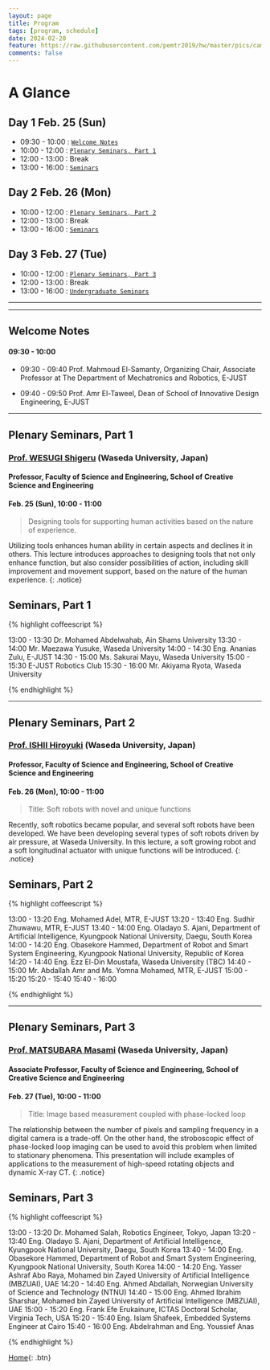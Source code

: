 ```yaml
---
layout: page
title: Program
tags: [program, schedule]
date: 2024-02-20
feature: https://raw.githubusercontent.com/pemtr2019/hw/master/pics/campushq2.jpg
comments: false
---
```



# A Glance

## Day 1 Feb. 25 (Sun)

* 09:30 - 10:00 : [`Welcome Notes`](#welcome-notes)
* 10:00 - 12:00 : [`Plenary Seminars, Part 1`](#prof-wesugi-shigeru-waseda-university-japan)
* 12:00 - 13:00 : Break
* 13:00 - 16:00 : [`Seminars`](#prof-miyashita-tomoyuki-waseda-university-japan)

## Day 2 Feb. 26 (Mon)

* 10:00 - 12:00 : [`Plenary Seminars, Part 2`](#prof-ishii-hiroyuki-waseda-university-japan)
* 12:00 - 13:00 : Break
* 13:00 - 16:00 : [`Seminars`](#tutorials)

## Day 3 Feb. 27 (Tue)

* 10:00 - 12:00 : [`Plenary Seminars, Part 3`](#prof-matsubara-masami-waseda-university-japan)
* 12:00 - 13:00 : Break
* 13:00 - 16:00 : [`Undergraduate Seminars`](#laboratory-sessions)

---
---

## Welcome Notes

#### 09:30 - 10:00

* 09:30 - 09:40 Prof. Mahmoud El-Samanty, Organizing Chair, Associate Professor at The Department of Mechatronics and Robotics, E-JUST

* 09:40 - 09:50 Prof. Amr El-Taweel, Dean of School of Innovative Design Engineering, E-JUST

---

## Plenary Seminars, Part 1


### [Prof. WESUGI Shigeru](https://www.wesugi.mech.waseda.ac.jp) (Waseda University, Japan)
#### Professor, Faculty of Science and Engineering, School of Creative Science and Engineering
#### Feb. 25 (Sun), 10:00 - 11:00

> Designing tools for supporting human activities based on the nature of experience.

Utilizing tools enhances human ability in certain aspects and declines it in others. This lecture introduces approaches to designing tools that not only enhance function, but also consider possibilities of action, including skill improvement and movement support, based on the nature of the human experience.
{: .notice}
 

## Seminars, Part 1

{% highlight coffeescript %}


13:00 - 13:30 Dr. Mohamed Abdelwahab, Ain Shams University
13:30 - 14:00 Mr. Maezawa Yusuke, Waseda University
14:00 - 14:30 Eng. Ananias Zulu, E-JUST
14:30 - 15:00 Ms. Sakurai Mayu, Waseda University
15:00 - 15:30 E-JUST Robotics Club
15:30 - 16:00 Mr. Akiyama Ryota, Waseda University

{% endhighlight %}


---

## Plenary Seminars, Part 2



### [Prof. ISHII Hiroyuki](http://www.ishii.mmech.waseda.ac.jp/) (Waseda University, Japan)
#### Professor, Faculty of Science and Engineering, School of Creative Science and Engineering
#### Feb. 26 (Mon), 10:00 - 11:00


> Title: Soft robots with novel and unique functions

Recently, soft robotics became popular, and several soft robots have been developed. We have been developing several types of soft robots driven by air pressure, at Waseda University. In this lecture, a soft growing robot and a soft longitudinal actuator with unique functions will be introduced.
{: .notice}


## Seminars, Part 2


{% highlight coffeescript %}

13:00 - 13:20 Eng. Mohamed Adel, MTR, E-JUST
13:20 - 13:40 Eng. Sudhir Zhuwawu, MTR, E-JUST
13:40 - 14:00 Eng. Oladayo S. Ajani, Department of Artificial Intelligence, Kyungpook National University, Daegu, South Korea
14:00 - 14:20 Eng. Obasekore Hammed, Department of Robot and Smart System Engineering, Kyungpook National University, Republic of Korea
14:20 - 14:40 Eng. Ezz El-Din Moustafa, Waseda University (TBC)
14:40 - 15:00 Mr. Abdallah Amr and Ms. Yomna Mohamed, MTR, E-JUST
15:00 - 15:20 
15:20 - 15:40 
15:40 - 16:00 

{% endhighlight %}

---

## Plenary Seminars, Part 3


### [Prof. MATSUBARA Masami]() (Waseda University, Japan)
#### Associate Professor, Faculty of Science and Engineering, School of Creative Science and Engineering
#### Feb. 27 (Tue), 10:00 - 11:00

> Title: Image based measurement coupled with phase-locked loop

The relationship between the number of pixels and sampling frequency in a digital camera is a trade-off. On the other hand, the stroboscopic effect of phase-locked loop imaging can be used to avoid this problem when limited to stationary phenomena. This presentation will include examples of applications to the measurement of high-speed rotating objects and dynamic X-ray CT.
{: .notice}


## Seminars, Part 3


{% highlight coffeescript %}

13:00 - 13:20 Dr. Mohamed Salah, Robotics Engineer, Tokyo, Japan
13:20 - 13:40 Eng. Oladayo S. Ajani, Department of Artificial Intelligence, Kyungpook National University, Daegu, South Korea
13:40 - 14:00 Eng. Obasekore Hammed, Department of Robot and Smart System Engineering, Kyungpook National University, South Korea
14:00 - 14:20 Eng. Yasser Ashraf Abo Raya, Mohamed bin Zayed University of Artificial Intelligence (MBZUAI), UAE
14:20 - 14:40 Eng. Ahmed Abdallah, Norwegian University of Science and Technology (NTNU)
14:40 - 15:00 Eng. Ahmed Ibrahim Sharshar, Mohamed bin Zayed University of Artificial Intelligence (MBZUAI), UAE
15:00 - 15:20 Eng. Frank Efe Erukainure, ICTAS Doctoral Scholar, Virginia Tech, USA
15:20 - 15:40 Eng. Islam Shafeek, Embedded Systems Engineer at Cairo
15:40 - 16:00 Eng. Abdelrahman and Eng. Youssief Anas

{% endhighlight %}



[Home](https://pemtr2024.github.io){: .btn}

